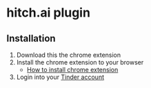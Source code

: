 # hitch.ai plugin

## Installation
1. Download this the chrome extension
2. Install the chrome extension to your browser 
    - [How to install chrome extension](https://webkul.com/blog/how-to-install-the-unpacked-extension-in-chrome/)
3. Login into your [Tinder account](https://tinder.com)
